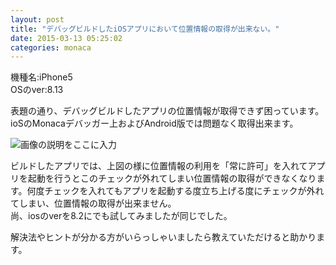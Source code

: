 ```yaml
---
layout: post
title: "デバッグビルドしたiOSアプリにおいて位置情報の取得が出来ない。"
date: 2015-03-13 05:25:02
categories: monaca
---
```

<p>機種名:iPhone5<br>
OSのver:8.13</p>

<p>表題の通り、デバッグビルドしたアプリの位置情報が取得できず困っています。<br>
ioSのMonacaデバッガー上およびAndroid版では問題なく取得出来ます。</p>

<p><img src="https://i.stack.imgur.com/vhI1g.jpg" alt="画像の説明をここに入力"></p>

<p>ビルドしたアプリでは、上図の様に位置情報の利用を「常に許可」を入れてアプリを起動を行うとこのチェックが外れてしまい位置情報の取得ができなくなります。何度チェックを入れてもアプリを起動する度立ち上げる度にチェックが外れてしまい、位置情報の取得が出来ません。<br>
尚、iosのverを8.2にでも試してみましたが同じでした。</p>

<p>解決法やヒントが分かる方がいらっしゃいましたら教えていただけると助かります。</p>
